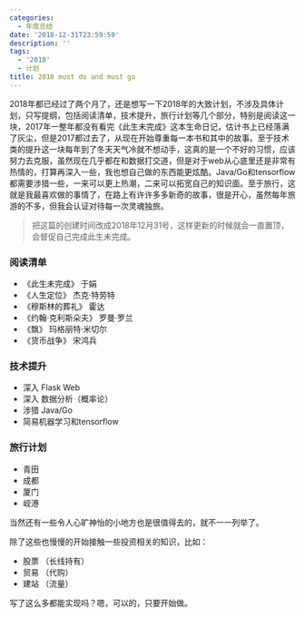 ```yaml
---
categories:
  - 年度总结
date: '2018-12-31T23:59:59'
description: ''
tags:
  - '2018'
  - 计划
title: 2018 must do and must go
---
```





2018年都已经过了两个月了，还是想写一下2018年的大致计划，不涉及具体计划，只写提纲，包括阅读清单，技术提升，旅行计划等几个部分，特别是阅读这一块，2017年一整年都没有看完《此生未完成》这本生命日记，估计书上已经落满了灰尘，但是2017都过去了，从现在开始尊重每一本书和其中的故事。至于技术类的提升这一块每年到了冬天天气冷就不想动手，这真的是一个不好的习惯，应该努力去克服，虽然现在几乎都在和数据打交道，但是对于web从心底里还是非常有热情的，打算再深入一些，我也想自己做的东西能更炫酷。Java/Go和tensorflow都需要涉猎一些，一来可以更上热潮，二来可以拓宽自己的知识面。至于旅行，这就是我最喜欢做的事情了，在路上有许许多多新奇的故事，很是开心，虽然每年旅游的不多，但我会认证对待每一次灵魂独旅。

> 把这篇的创建时间改成2018年12月31号，这样更新的时候就会一直置顶，会督促自己完成此生未完成。

<!--more-->

### 阅读清单

- 《此生未完成》 于娟
- 《人生定位》 杰克·特劳特
- 《穆斯林的葬礼》 霍达
- 《约翰·克利斯朵夫》 罗曼·罗兰
- 《飘》 玛格丽特·米切尔
- 《货币战争》 宋鸿兵

### 技术提升

- 深入 Flask Web
- 深入 数据分析（概率论）
- 涉猎  Java/Go
- 简易机器学习和tensorflow

### 旅行计划

- 青田
- 成都
- 厦门
- 岘港

当然还有一些令人心旷神怡的小地方也是很值得去的，就不一一列举了。

除了这些也慢慢的开始接触一些投资相关的知识，比如：

- 股票 （长线持有）
- 贸易 （代购）
- 建站 （流量）

写了这么多都能实现吗？嗯，可以的，只要开始做。









